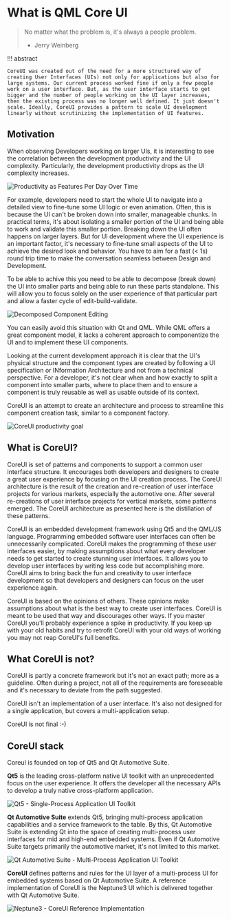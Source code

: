 # What is QML Core UI

> No matter what the problem is,
> it's always a people problem.
>
> - Jerry Weinberg


!!! abstract

    CoreUI was created out of the need for a more structured way of creating User Interfaces (UIs) not only for applications but also for large systems. Our current process worked fine if only a few people work on a user interface. But, as the user interface starts to get bigger and the number of people working on the UI layer increases, then the existing process was no longer well defined. It just doesn't scale. Ideally, CoreUI provides a pattern to scale UI development linearly without scrutinizing the implementation of UI features.

## Motivation

When observing Developers working on larger UIs, it is interesting to see the correlation between the development productivity and the UI complexity. Particularly, the development productivity drops as the UI complexity increases.

![Productivity as Features Per Day Over Time](../assets/productivity.svg)

For example, developers need to start the whole UI to navigate into a detailed view to fine-tune some UI logic or even animation. Often, this is because the UI can't be broken down into smaller, manageable chunks. In practical terms, it's about isolating a smaller portion of the UI and being able to work and validate this smaller portion. Breaking down the UI often happens on larger layers. But for UI development where the UI experience is an important factor, it's necessary to fine-tune small aspects of the UI to achieve the desired look and behavior. You have to aim for a fast (< 1s) round trip time to make the conversation seamless between Design and Development.

To be able to achive this you need to be able to decompose (break down) the UI into smaller parts and being able to run these parts standalone. This will allow you to focus solely on the user experience of that particular part and allow a faster cycle of edit-build-validate.

![Decomposed Component Editing](../assets/decomposed_editing.svg)

You can easily avoid this situation with Qt and QML. While QML offers a great component model, it lacks a coherent approach to componentize the UI and to implement these UI components.

Looking at the current development approach it is clear that the UI's physical structure and the component types are created by following a UI specification or INformation Architecture and not from a technical perspective. For a developer, it's not clear when and how exactly to split a component into smaller parts, where to place them and to ensure a component is truly reusable as well as usable outside of its context.

CoreUI is an attempt to create an architecture and process to streamline this component creation task, similar to a component factory.

![CoreUI productivity goal](../assets/coreui_productivity.svg)


## What is CoreUI?


CoreUI is set of patterns and components to support a common user interface structure. It encourages both developers and designers to create a great user experience by focusing on the UI creation process. The CoreUI architecture is the result of the creation and re-creation of user interface projects for various markets, especially the automotive one. After several re-creations of user interface projects for vertical markets, some patterns emerged. The CoreUI architecture as presented here is the distillation of these patterns.

CoreUI is an embedded development framework using Qt5 and the QML/JS language. Programming embedded software user interfaces can often be unnecessarily complicated. CoreUI makes the programming of these user interfaces easier, by making assumptions about what every developer needs to get started to create stunning user interfaces. It allows you to develop user interfaces by writing less code but accomplishing more. CoreUI aims to bring back the fun and creativity to user interface development so that developers and designers can focus on the user experience again.

CoreUI is based on the opinions of others. These opinions make assumptions about what is the best way to create user interfaces. CoreUI is meant to be used that way and discourages other ways. If you master CoreUI you'll probably experience a spike in productivity. If you keep up with your old habits and try to retrofit CoreUI with your old ways of working you may not reap CoreUI's full benefits.

## What CoreUI is not?

CoreUI is partly a concrete framework but it's not an exact path; more as a guideline. Often during a project, not all of the requirements are foreseeable and it's necessary to deviate from the path suggested.

CoreUI isn't an implementation of a user interface. It's also not designed for a single application, but covers a multi-application setup.

CoreUI is not final :-)

## CoreUI stack

CoreuI is founded on top of Qt5 and Qt Automotive Suite.

**Qt5** is the leading cross-platform native UI toolkit with an unprecedented focus on the user experience. It offers the developer all the necessary APIs to develop a truly native cross-platform application.

![Qt5 - Single-Process Application UI Toolkit](../assets/qt5.svg)


**Qt Automotive Suite** extends Qt5, bringing multi-process application capabilities and a service framework to the table. By this, Qt Automotive Suite is extending Qt into the space of creating multi-process user interfaces for mid and high-end embedded systems. Even if Qt Automotive Suite targets primarily the automotive market, it's not limited to this market.

![Qt Automotive Suite - Multi-Process Application UI Toolkit](../assets/qtauto.svg)

**CoreUI** defines patterns and rules for the UI layer of a multi-process UI for embedded systems based on Qt Automotive Suite. A reference implementation of CoreUI is the Neptune3 UI which is delivered together with Qt Automotive Suite.


![Neptune3 - CoreUI Reference Implementation](../assets/neptune3ui.png)


